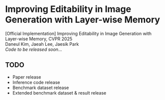 # Improving Editability in Image Generation with Layer-wise Memory  
[Official Implementation] Improving Editability in Image Generation with Layer-wise Memory, CVPR 2025  
Daneul Kim, Jaeah Lee, Jaesik Park  
*Code to be released soon…*

## TODO
- Paper release  
- Inference code release  
- Benchmark dataset release  
- Extended benchmark dataset & result release  
